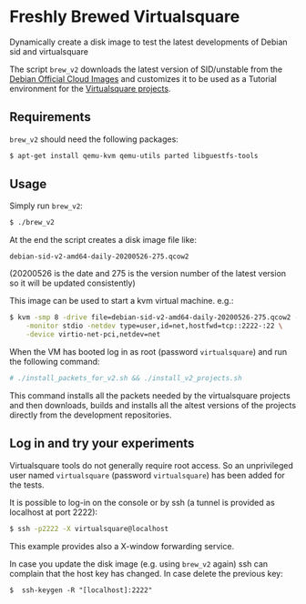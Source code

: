 # Freshly Brewed Virtualsquare
Dynamically create a disk image to test the latest developments of Debian sid and virtualsquare

The script `brew_v2` downloads the latest version of SID/unstable from the 
[Debian Official Cloud Images](http://cdimage.debian.org/cdimage/cloud/)
and customizes it to be used as a Tutorial environment for the 
[Virtualsquare projects](http://wiki.virtualsquare.org/#!index.md).

## Requirements

`brew_v2` should need the following packages:

```bash
$ apt-get install qemu-kvm qemu-utils parted libguestfs-tools
```

## Usage

Simply run `brew_v2`:

```bash
$ ./brew_v2
```

At the end the script creates a disk image file like:
```
debian-sid-v2-amd64-daily-20200526-275.qcow2
```

(20200526 is the date and 275 is the version number of the latest version
so it will be updated consistently)

This image can be used to start a kvm virtual machine. e.g.:
```bash
$ kvm -smp 8 -drive file=debian-sid-v2-amd64-daily-20200526-275.qcow2 -m 1G \
    -monitor stdio -netdev type=user,id=net,hostfwd=tcp::2222-:22 \
    -device virtio-net-pci,netdev=net
```

When the VM has booted log in as root (password `virtualsquare`) and run the following
command:
```bash
# ./install_packets_for_v2.sh && ./install_v2_projects.sh
```

This command installs all the packets needed by the virtualsquare projects and then downloads, builds and
installs all the altest versions of the projects directly from the development repositories.

## Log in and try your experiments

Virtualsquare tools do not generally require root access. So an unprivileged user named `virtualsquare` (password `virtualsquare`) has been added for the tests.

It is possible to log-in on the console or by ssh (a tunnel is provided as localhost at port 2222):

```bash
$ ssh -p2222 -X virtualsquare@localhost
```

This example provides also a X-window forwarding service.

In case you update the disk image (e.g. using `brew_v2` again) ssh can complain that the host key has changed. In case delete the previous key:
```
$  ssh-keygen -R "[localhost]:2222"
```

